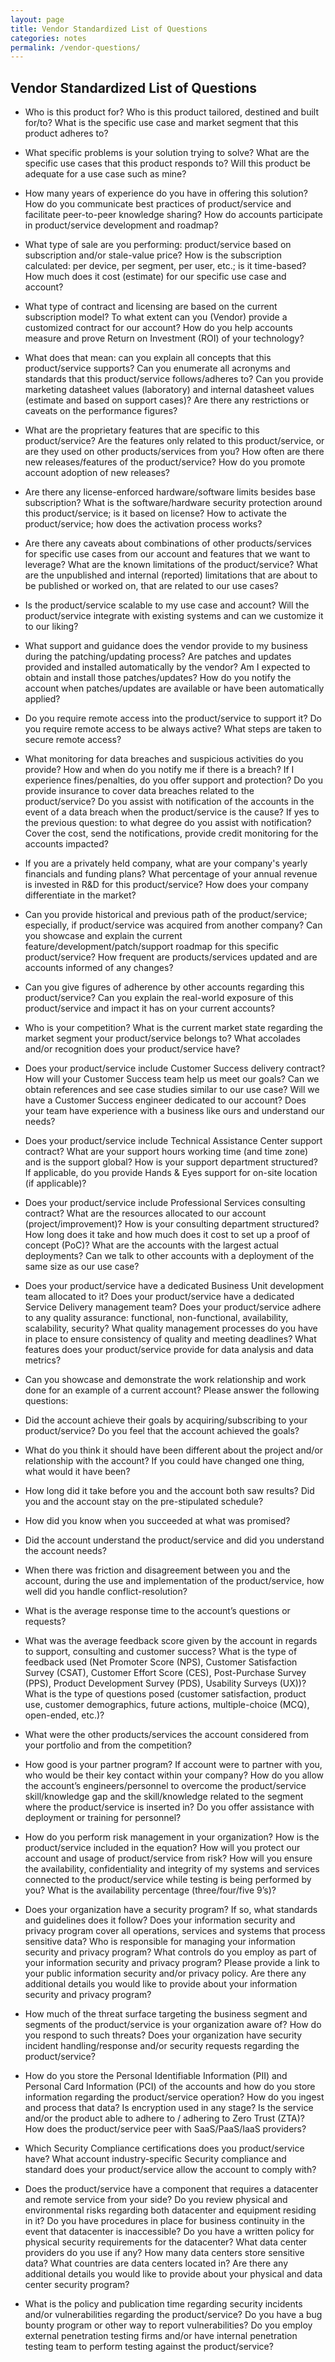 ```yaml
---
layout: page
title: Vendor Standardized List of Questions
categories: notes
permalink: /vendor-questions/
---
```


## Vendor Standardized List of Questions

-	Who is this product for? Who is this product tailored, destined and built for/to? What is the specific use case and market segment that this product adheres to?

-	What specific problems is your solution trying to solve? What are the specific use cases that this product responds to? Will this product be adequate for a use case such as mine?

-	How many years of experience do you have in offering this solution? How do you communicate best practices of product/service and facilitate peer-to-peer knowledge sharing? How do accounts participate in product/service development and roadmap?

-	What type of sale are you performing: product/service based on subscription and/or stale-value price? How is the subscription calculated: per device, per segment, per user, etc.; is it time-based? How much does it cost (estimate) for our specific use case and account?

-	What type of contract and licensing are based on the current subscription model? To what extent can you (Vendor) provide a customized contract for our account? How do you help accounts measure and prove Return on Investment (ROI) of your technology?

- What does that mean: can you explain all concepts that this product/service supports? Can you enumerate all acronyms and standards that this product/service follows/adheres to? Can you provide marketing datasheet values (laboratory) and internal datasheet values (estimate and based on support cases)? Are there any restrictions or caveats on the performance figures? 

-	What are the proprietary features that are specific to this product/service? Are the features only related to this product/service, or are they used on other products/services from you? How often are there new releases/features of the product/service? How do you promote account adoption of new releases? 

-	Are there any license-enforced hardware/software limits besides base subscription? What is the software/hardware security protection around this product/service; is it based on license? How to activate the product/service; how does the activation process works? 

-	Are there any caveats about combinations of other products/services for specific use cases from our account and features that we want to leverage? What are the known limitations of the product/service? What are the unpublished and internal (reported) limitations that are about to be published or worked on, that are related to our use cases?

-	Is the product/service scalable to my use case and account? Will the product/service integrate with existing systems and can we customize it to our liking? 

-	What support and guidance does the vendor provide to my business during the patching/updating process? Are patches and updates provided and installed automatically by the vendor? Am I expected to obtain and install those patches/updates? How do you notify the account when patches/updates are available or have been automatically applied?

-	Do you require remote access into the product/service to support it? Do you require remote access to be always active? What steps are taken to secure remote access?

-	What monitoring for data breaches and suspicious activities do you provide? How and when do you notify me if there is a breach? If I experience fines/penalties, do you offer support and protection? Do you provide insurance to cover data breaches related to the product/service? Do you assist with notification of the accounts in the event of a data breach when the product/service is the cause? If yes to the previous question: to what degree do you assist with notification? Cover the cost, send the notifications, provide credit monitoring for the accounts impacted?

-	If you are a privately held company, what are your company's yearly financials and funding plans? What percentage of your annual revenue is invested in R&D for this product/service? How does your company differentiate in the market?

-	Can you provide historical and previous path of the product/service; especially, if product/service was acquired from another company? Can you showcase and explain the current feature/development/patch/support roadmap for this specific product/service? How frequent are products/services updated and are accounts informed of any changes?

-	Can you give figures of adherence by other accounts regarding this product/service? Can you explain the real-world exposure of this product/service and impact it has on your current accounts?

-	Who is your competition? What is the current market state regarding the market segment your product/service belongs to? What accolades and/or recognition does your product/service have?

-	Does your product/service include Customer Success delivery contract? How will your Customer Success team help us meet our goals? Can we obtain references and see case studies similar to our use case? Will we have a Customer Success engineer dedicated to our account? Does your team have experience with a business like ours and understand our needs?

-	Does your product/service include Technical Assistance Center support contract? What are your support hours working time (and time zone) and is the support global? How is your support department structured? If applicable, do you provide Hands & Eyes support for on-site location (if applicable)?

-	Does your product/service include Professional Services consulting contract? What are the resources allocated to our account (project/improvement)? How is your consulting department structured? How long does it take and how much does it cost to set up a proof of concept (PoC)? What are the accounts with the largest actual deployments? Can we talk to other accounts with a deployment of the same size as our use case?

-	Does your product/service have a dedicated Business Unit development team allocated to it? Does your product/service have a dedicated Service Delivery management team? Does your product/service adhere to any quality assurance: functional, non-functional, availability, scalability, security? What quality management processes do you have in place to ensure consistency of quality and meeting deadlines? What features does your product/service provide for data analysis and data metrics?

-	Can you showcase and demonstrate the work relationship and work done for an example of a current account? Please answer the following questions:
  - Did the account achieve their goals by acquiring/subscribing to your product/service? Do you feel that the account achieved the goals?
  - What do you think it should have been different about the project and/or relationship with the account? If you could have changed one thing, what would it have been?
  - How long did it take before you and the account both saw results? Did you and the account stay on the pre-stipulated schedule?
  - How did you know when you succeeded at what was promised?
  - Did the account understand the product/service and did you understand the account needs?
  - When there was friction and disagreement between you and the account, during the use and implementation of the product/service, how well did you handle conflict-resolution?
  - What is the average response time to the account’s questions or requests?
  - What was the average feedback score given by the account in regards to support, consulting and customer success? What is the type of feedback used (Net Promoter Score (NPS), Customer Satisfaction Survey (CSAT), Customer Effort Score (CES), Post-Purchase Survey (PPS), Product Development Survey (PDS), Usability Surveys (UX))? What is the type of questions posed (customer satisfaction, product use, customer demographics, future actions, multiple-choice (MCQ), open-ended, etc.)?
  - What were the other products/services the account considered from your portfolio and from the competition?

-	How good is your partner program? If account were to partner with you, who would be their key contact within your company? How do you allow the account’s engineers/personnel to overcome the product/service skill/knowledge gap and the skill/knowledge related to the segment where the product/service is inserted in? Do you offer assistance with deployment or training for personnel?

-	How do you perform risk management in your organization? How is the product/service included in the equation? How will you protect our account and usage of product/service from risk? How will you ensure the availability, confidentiality and integrity of my systems and services connected to the product/service while testing is being performed by you? What is the availability percentage (three/four/five 9’s)?

-	Does your organization have a security program? If so, what standards and guidelines does it follow? Does your information security and privacy program cover all operations, services and systems that process sensitive data? Who is responsible for managing your information security and privacy program? What controls do you employ as part of your information security and privacy program? Please provide a link to your public information security and/or privacy policy. Are there any additional details you would like to provide about your information security and privacy program?

-	How much of the threat surface targeting the business segment and segments of the product/service is your organization aware of? How do you respond to such threats? Does your organization have security incident handling/response and/or security requests regarding the product/service?

-	How do you store the Personal Identifiable Information (PII) and Personal Card Information (PCI) of the accounts and how do you store information regarding the product/service operation? How do you ingest and process that data? Is encryption used in any stage? Is the service and/or the product able to adhere to / adhering to Zero Trust (ZTA)? How does the product/service peer with SaaS/PaaS/IaaS providers?

-	Which Security Compliance certifications does you product/service have? What account industry-specific Security compliance and standard does your product/service allow the account to comply with?

-	Does the product/service have a component that requires a datacenter and remote service from your side? Do you review physical and environmental risks regarding both datacenter and equipment residing in it? Do you have procedures in place for business continuity in the event that datacenter is inaccessible? Do you have a written policy for physical security requirements for the datacenter? What data center providers do you use if any? How many data centers store sensitive data? What countries are data centers located in? Are there any additional details you would like to provide about your physical and data center security program?

-	What is the policy and publication time regarding security incidents and/or vulnerabilities regarding the product/service? Do you have a bug bounty program or other way to report vulnerabilities? Do you employ external penetration testing firms and/or have internal penetration testing team to perform testing against the product/service?
